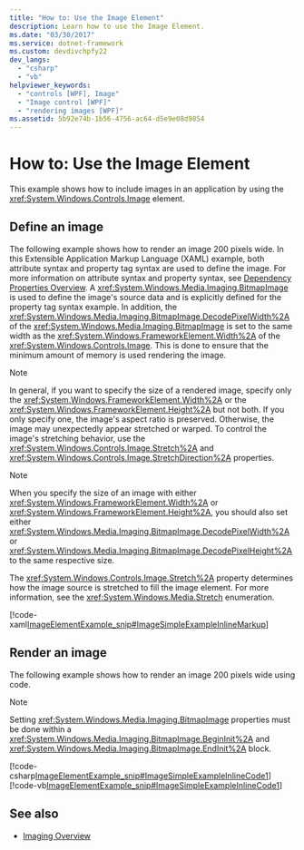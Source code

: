 ```yaml
---
title: "How to: Use the Image Element"
description: Learn how to use the Image Element.
ms.date: "03/30/2017"
ms.service: dotnet-framework
ms.custom: devdivchpfy22
dev_langs: 
  - "csharp"
  - "vb"
helpviewer_keywords: 
  - "controls [WPF], Image"
  - "Image control [WPF]"
  - "rendering images [WPF]"
ms.assetid: 5b92e74b-1b56-4756-ac64-d5e9e08d9854
---
```

# How to: Use the Image Element

This example shows how to include images in an application by using the <xref:System.Windows.Controls.Image> element.  
  
## Define an image

 The following example shows how to render an image 200 pixels wide. In this Extensible Application Markup Language (XAML) example, both attribute syntax and property tag syntax are used to define the image. For more information on attribute syntax and property syntax, see [Dependency Properties Overview](../advanced/dependency-properties-overview.md). A <xref:System.Windows.Media.Imaging.BitmapImage> is used to define the image's source data and is explicitly defined for the property tag syntax example. In addition, the <xref:System.Windows.Media.Imaging.BitmapImage.DecodePixelWidth%2A> of the <xref:System.Windows.Media.Imaging.BitmapImage> is set to the same width as the <xref:System.Windows.FrameworkElement.Width%2A> of the <xref:System.Windows.Controls.Image>. This is done to ensure that the minimum amount of memory is used rendering the image.  
  
> [!NOTE]
> In general, if you want to specify the size of a rendered image, specify only the <xref:System.Windows.FrameworkElement.Width%2A> or the <xref:System.Windows.FrameworkElement.Height%2A> but not both. If you only specify one, the image's aspect ratio is preserved. Otherwise, the image may unexpectedly appear stretched or warped. To control the image's stretching behavior, use the <xref:System.Windows.Controls.Image.Stretch%2A> and <xref:System.Windows.Controls.Image.StretchDirection%2A> properties.  
  
> [!NOTE]
> When you specify the size of an image with either <xref:System.Windows.FrameworkElement.Width%2A> or <xref:System.Windows.FrameworkElement.Height%2A>, you should also set either <xref:System.Windows.Media.Imaging.BitmapImage.DecodePixelWidth%2A> or <xref:System.Windows.Media.Imaging.BitmapImage.DecodePixelHeight%2A> to the same respective size.  
  
 The <xref:System.Windows.Controls.Image.Stretch%2A> property determines how the image source is stretched to fill the image element. For more information, see the <xref:System.Windows.Media.Stretch> enumeration.  
  
 [!code-xaml[ImageElementExample_snip#ImageSimpleExampleInlineMarkup](~/samples/snippets/csharp/VS_Snippets_Wpf/ImageElementExample_snip/CSharp/ImageSimpleExample.xaml#imagesimpleexampleinlinemarkup)]  
  
## Render an image

 The following example shows how to render an image 200 pixels wide using code.  
  
> [!NOTE]
> Setting <xref:System.Windows.Media.Imaging.BitmapImage> properties must be done within a <xref:System.Windows.Media.Imaging.BitmapImage.BeginInit%2A> and <xref:System.Windows.Media.Imaging.BitmapImage.EndInit%2A> block.  
  
 [!code-csharp[ImageElementExample_snip#ImageSimpleExampleInlineCode1](~/samples/snippets/csharp/VS_Snippets_Wpf/ImageElementExample_snip/CSharp/ImageSimpleExample.xaml.cs#imagesimpleexampleinlinecode1)]
 [!code-vb[ImageElementExample_snip#ImageSimpleExampleInlineCode1](~/samples/snippets/visualbasic/VS_Snippets_Wpf/ImageElementExample_snip/VB/ImageSimpleExample.xaml.vb#imagesimpleexampleinlinecode1)]  
  
## See also

- [Imaging Overview](../graphics-multimedia/imaging-overview.md)
